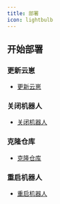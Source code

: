 ```yaml
---
title: 部署
icon: lightbulb
---
```


## 开始部署

### 更新云崽

- [更新云崽](1update.md)

### 关闭机器人

- [关闭机器人](2shutdown.md)

### 克隆仓库

- [克隆仓库](3pull.md)

### 重启机器人

- [重启机器人](4run.md)